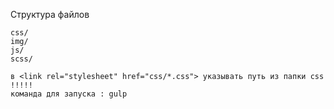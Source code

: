 Структура файлов

    css/
    img/
    js/
    scss/

    в <link rel="stylesheet" href="css/*.css"> указывать путь из папки css !!!!!
    команда для запуска : gulp